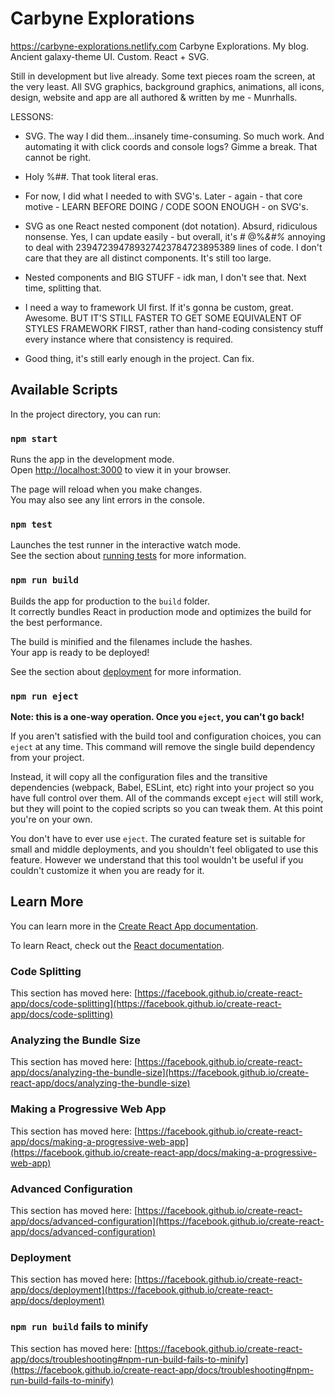 # Carbyne Explorations

https://carbyne-explorations.netlify.com
Carbyne Explorations. My blog.
Ancient galaxy-theme UI. Custom. React + SVG.

Still in development but live already. Some text pieces roam the screen, at the very least.
All SVG graphics, background graphics, animations, all icons, design, website and app are all authored & written by me - Munrhalls.

LESSONS:
- SVG. The way I did them...insanely time-consuming. So much work. And automating it with click coords and console logs? Gimme a break. That cannot be right. 
- Holy %#$%$#. That took literal eras.
- For now, I did what I needed to with SVG's. Later - again - that core motive - LEARN BEFORE DOING / CODE SOON ENOUGH - on SVG's.
- SVG as one React nested component (dot notation). Absurd, ridiculous nonsense. Yes, I can update easily - but overall, it's # @%*&#%* annoying to deal with 239472394789327423784723895389 lines of code. I don't care that they are all distinct components. It's still too large. 
- Nested components and BIG STUFF - idk man, I don't see that. Next time, splitting that.

- I need a way to framework UI first. If it's gonna be custom, great. Awesome. BUT IT'S STILL FASTER TO GET SOME EQUIVALENT OF STYLES FRAMEWORK FIRST, rather than hand-coding consistency stuff every instance where that consistency is required. 
- Good thing, it's still early enough in the project. Can fix.



## Available Scripts

In the project directory, you can run:

### `npm start`

Runs the app in the development mode.\
Open [http://localhost:3000](http://localhost:3000) to view it in your browser.

The page will reload when you make changes.\
You may also see any lint errors in the console.

### `npm test`

Launches the test runner in the interactive watch mode.\
See the section about [running tests](https://facebook.github.io/create-react-app/docs/running-tests) for more information.

### `npm run build`

Builds the app for production to the `build` folder.\
It correctly bundles React in production mode and optimizes the build for the best performance.

The build is minified and the filenames include the hashes.\
Your app is ready to be deployed!

See the section about [deployment](https://facebook.github.io/create-react-app/docs/deployment) for more information.

### `npm run eject`

**Note: this is a one-way operation. Once you `eject`, you can't go back!**

If you aren't satisfied with the build tool and configuration choices, you can `eject` at any time. This command will remove the single build dependency from your project.

Instead, it will copy all the configuration files and the transitive dependencies (webpack, Babel, ESLint, etc) right into your project so you have full control over them. All of the commands except `eject` will still work, but they will point to the copied scripts so you can tweak them. At this point you're on your own.

You don't have to ever use `eject`. The curated feature set is suitable for small and middle deployments, and you shouldn't feel obligated to use this feature. However we understand that this tool wouldn't be useful if you couldn't customize it when you are ready for it.

## Learn More

You can learn more in the [Create React App documentation](https://facebook.github.io/create-react-app/docs/getting-started).

To learn React, check out the [React documentation](https://reactjs.org/).

### Code Splitting

This section has moved here: [https://facebook.github.io/create-react-app/docs/code-splitting](https://facebook.github.io/create-react-app/docs/code-splitting)

### Analyzing the Bundle Size

This section has moved here: [https://facebook.github.io/create-react-app/docs/analyzing-the-bundle-size](https://facebook.github.io/create-react-app/docs/analyzing-the-bundle-size)

### Making a Progressive Web App

This section has moved here: [https://facebook.github.io/create-react-app/docs/making-a-progressive-web-app](https://facebook.github.io/create-react-app/docs/making-a-progressive-web-app)

### Advanced Configuration

This section has moved here: [https://facebook.github.io/create-react-app/docs/advanced-configuration](https://facebook.github.io/create-react-app/docs/advanced-configuration)

### Deployment

This section has moved here: [https://facebook.github.io/create-react-app/docs/deployment](https://facebook.github.io/create-react-app/docs/deployment)

### `npm run build` fails to minify

This section has moved here: [https://facebook.github.io/create-react-app/docs/troubleshooting#npm-run-build-fails-to-minify](https://facebook.github.io/create-react-app/docs/troubleshooting#npm-run-build-fails-to-minify)
